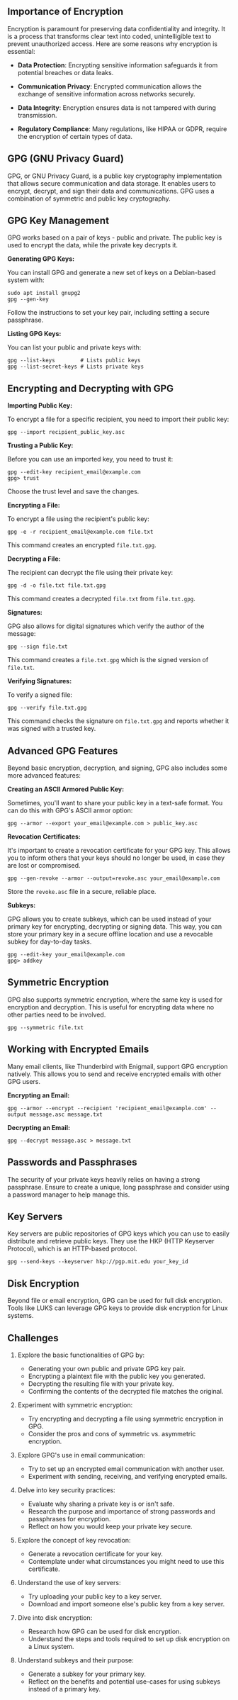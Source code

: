 ## Importance of Encryption

Encryption is paramount for preserving data confidentiality and integrity. It is a process that transforms clear text into coded, unintelligible text to prevent unauthorized access. Here are some reasons why encryption is essential:

* **Data Protection**: Encrypting sensitive information safeguards it from potential breaches or data leaks.

* **Communication Privacy**: Encrypted communication allows the exchange of sensitive information across networks securely.

* **Data Integrity**: Encryption ensures data is not tampered with during transmission.

* **Regulatory Compliance**: Many regulations, like HIPAA or GDPR, require the encryption of certain types of data.

## GPG (GNU Privacy Guard)

GPG, or GNU Privacy Guard, is a public key cryptography implementation that allows secure communication and data storage. It enables users to encrypt, decrypt, and sign their data and communications. GPG uses a combination of symmetric and public key cryptography.

## GPG Key Management

GPG works based on a pair of keys - public and private. The public key is used to encrypt the data, while the private key decrypts it.

**Generating GPG Keys:**

You can install GPG and generate a new set of keys on a Debian-based system with:

```
sudo apt install gnupg2
gpg --gen-key
```

Follow the instructions to set your key pair, including setting a secure passphrase.

**Listing GPG Keys:**

You can list your public and private keys with:

```
gpg --list-keys        # Lists public keys
gpg --list-secret-keys # Lists private keys
```

## Encrypting and Decrypting with GPG

**Importing Public Key:**

To encrypt a file for a specific recipient, you need to import their public key:

```
gpg --import recipient_public_key.asc
```

**Trusting a Public Key:**

Before you can use an imported key, you need to trust it:

```
gpg --edit-key recipient_email@example.com
gpg> trust
```

Choose the trust level and save the changes.

**Encrypting a File:**

To encrypt a file using the recipient's public key:

```
gpg -e -r recipient_email@example.com file.txt
```

This command creates an encrypted `file.txt.gpg`.

**Decrypting a File:**

The recipient can decrypt the file using their private key:

```
gpg -d -o file.txt file.txt.gpg
```

This command creates a decrypted `file.txt` from `file.txt.gpg`.

**Signatures:**

GPG also allows for digital signatures which verify the author of the message:

```
gpg --sign file.txt
```

This command creates a `file.txt.gpg` which is the signed version of `file.txt`.

**Verifying Signatures:**

To verify a signed file:

```
gpg --verify file.txt.gpg
```

This command checks the signature on `file.txt.gpg` and reports whether it was signed with a trusted key.

## Advanced GPG Features

Beyond basic encryption, decryption, and signing, GPG also includes some more advanced features:

**Creating an ASCII Armored Public Key:**

Sometimes, you'll want to share your public key in a text-safe format. You can do this with GPG's ASCII armor option:

```
gpg --armor --export your_email@example.com > public_key.asc
```

**Revocation Certificates:**

It's important to create a revocation certificate for your GPG key. This allows you to inform others that your keys should no longer be used, in case they are lost or compromised.

```
gpg --gen-revoke --armor --output=revoke.asc your_email@example.com
```

Store the `revoke.asc` file in a secure, reliable place. 

**Subkeys:**

GPG allows you to create subkeys, which can be used instead of your primary key for encrypting, decrypting or signing data. This way, you can store your primary key in a secure offline location and use a revocable subkey for day-to-day tasks.

```
gpg --edit-key your_email@example.com
gpg> addkey
```

## Symmetric Encryption

GPG also supports symmetric encryption, where the same key is used for encryption and decryption. This is useful for encrypting data where no other parties need to be involved.

```
gpg --symmetric file.txt
```

## Working with Encrypted Emails

Many email clients, like Thunderbird with Enigmail, support GPG encryption natively. This allows you to send and receive encrypted emails with other GPG users.

**Encrypting an Email:**

```
gpg --armor --encrypt --recipient 'recipient_email@example.com' --output message.asc message.txt
```

**Decrypting an Email:**

```
gpg --decrypt message.asc > message.txt
```

## Passwords and Passphrases

The security of your private keys heavily relies on having a strong passphrase. Ensure to create a unique, long passphrase and consider using a password manager to help manage this.

## Key Servers

Key servers are public repositories of GPG keys which you can use to easily distribute and retrieve public keys. They use the HKP (HTTP Keyserver Protocol), which is an HTTP-based protocol.

```
gpg --send-keys --keyserver hkp://pgp.mit.edu your_key_id
```

## Disk Encryption

Beyond file or email encryption, GPG can be used for full disk encryption. Tools like LUKS can leverage GPG keys to provide disk encryption for Linux systems.

## Challenges

1. Explore the basic functionalities of GPG by:
   - Generating your own public and private GPG key pair.
   - Encrypting a plaintext file with the public key you generated.
   - Decrypting the resulting file with your private key.
   - Confirming the contents of the decrypted file matches the original.

2. Experiment with symmetric encryption:
   - Try encrypting and decrypting a file using symmetric encryption in GPG.
   - Consider the pros and cons of symmetric vs. asymmetric encryption.

3. Explore GPG's use in email communication:
   - Try to set up an encrypted email communication with another user.
   - Experiment with sending, receiving, and verifying encrypted emails.

4. Delve into key security practices:
   - Evaluate why sharing a private key is or isn't safe.
   - Research the purpose and importance of strong passwords and passphrases for encryption. 
   - Reflect on how you would keep your private key secure.

5. Explore the concept of key revocation:
   - Generate a revocation certificate for your key.
   - Contemplate under what circumstances you might need to use this certificate.

6. Understand the use of key servers:
   - Try uploading your public key to a key server.
   - Download and import someone else's public key from a key server.

7. Dive into disk encryption:
   - Research how GPG can be used for disk encryption.
   - Understand the steps and tools required to set up disk encryption on a Linux system.

8. Understand subkeys and their purpose:
   - Generate a subkey for your primary key.
   - Reflect on the benefits and potential use-cases for using subkeys instead of a primary key.
